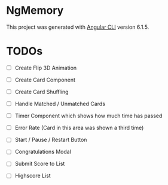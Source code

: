 # NgMemory

This project was generated with [Angular CLI](https://github.com/angular/angular-cli) version 6.1.5.

# TODOs
- [ ] Create Flip 3D Animation
- [ ] Create Card Component
- [ ] Create Card Shuffling
- [ ] Handle Matched / Unmatched Cards
- [ ] Timer Component which shows how much time has passed
- [ ] Error Rate (Card in this area was shown a third time)
- [ ] Start / Pause / Restart Button
- [ ] Congratulations Modal
- [ ] Submit Score to List
- [ ] Highscore List
 